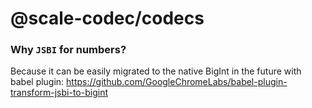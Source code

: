 # @scale-codec/codecs

### Why `JSBI` for numbers?

Because it can be easily migrated to the native BigInt in the future with babel plugin: https://github.com/GoogleChromeLabs/babel-plugin-transform-jsbi-to-bigint
